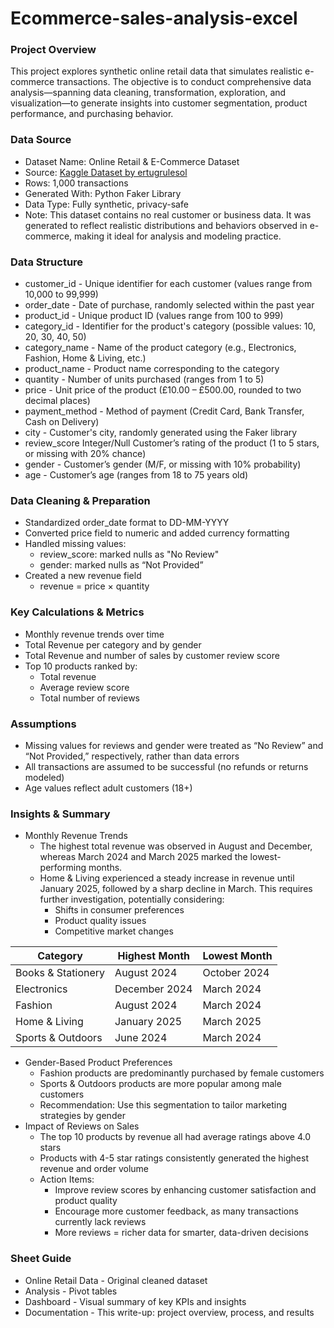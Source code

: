 # Ecommerce-sales-analysis-excel
### Project Overview

This project explores synthetic online retail data that simulates realistic e-commerce transactions. The objective is to conduct comprehensive data analysis—spanning data cleaning, transformation, exploration, and visualization—to generate insights into customer segmentation, product performance, and purchasing behavior.
### Data Source

+ Dataset Name: Online Retail & E-Commerce Dataset
+	Source: [Kaggle Dataset by ertugrulesol](https://www.kaggle.com/datasets/ertugrulesol/online-retail-data/data)
+	Rows: 1,000 transactions
+	Generated With: Python Faker Library
+	Data Type: Fully synthetic, privacy-safe
+	Note: This dataset contains no real customer or business data. It was generated to reflect realistic distributions and behaviors observed in e-commerce, making it ideal for analysis and modeling practice.
### Data Structure

+ customer_id - Unique identifier for each customer (values range from 10,000 to 99,999)
+ order_date - Date of purchase, randomly selected within the past year
+ product_id - Unique product ID (values range from 100 to 999)
+ category_id - Identifier for the product's category (possible values: 10, 20, 30, 40, 50)
+ category_name - Name of the product category (e.g., Electronics, Fashion, Home & Living, etc.)
+ product_name - Product name corresponding to the category
+ quantity - Number of units purchased (ranges from 1 to 5)
+ price - Unit price of the product (£10.00 – £500.00, rounded to two decimal places)
+ payment_method - Method of payment (Credit Card, Bank Transfer, Cash on Delivery)
+ city - Customer's city, randomly generated using the Faker library
+ review_score	Integer/Null	Customer’s rating of the product (1 to 5 stars, or missing with 20% chance)
+ gender	 - Customer’s gender (M/F, or missing with 10% probability)
+ age - Customer’s age (ranges from 18 to 75 years old)
### Data Cleaning & Preparation

+ Standardized order_date format to DD-MM-YYYY
+ Converted price field to numeric and added currency formatting
+ Handled missing values:
  + review_score: marked nulls as "No Review"
  + gender: marked nulls as “Not Provided”
+ Created a new revenue field
  + revenue = price × quantity
### Key Calculations & Metrics

+ Monthly revenue trends over time
+ Total Revenue per category and by gender
+ Total Revenue and number of sales by customer review score
+ Top 10 products ranked by:
  + Total revenue
  + Average review score
  + Total number of reviews
### Assumptions

+ Missing values for reviews and gender were treated as “No Review” and “Not Provided,” respectively, rather than data errors
+ All transactions are assumed to be successful (no refunds or returns modeled)
+ Age values reflect adult customers (18+)
### Insights & Summary

+ Monthly Revenue Trends
  + The highest total revenue was observed in August and December, whereas March 2024 and March 2025 marked the lowest-performing months.
  + Home & Living experienced a steady increase in revenue until January 2025, followed by a sharp decline in March. This requires further investigation, potentially considering:
    + Shifts in consumer preferences
    + Product quality issues
    + Competitive market changes

| Category    | Highest Month | Lowest Month |
| -------- | ------- | ------- |
| Books & Stationery | August 2024 |	October 2024 |
| Electronics |	December 2024 |	March 2024 |
| Fashion |	August 2024	| March 2024 |
|Home & Living |	January 2025 |	March 2025 |
| Sports & Outdoors |	June 2024 |	March 2024|

+ Gender-Based Product Preferences
  + Fashion products are predominantly purchased by female customers
  + Sports & Outdoors products are more popular among male customers
  + Recommendation: Use this segmentation to tailor marketing strategies by gender
+ Impact of Reviews on Sales
  + The top 10 products by revenue all had average ratings above 4.0 stars
  + Products with 4-5 star ratings consistently generated the highest revenue and order volume
  + Action Items:
    + Improve review scores by enhancing customer satisfaction and product quality
    + Encourage more customer feedback, as many transactions currently lack reviews
    + More reviews = richer data for smarter, data-driven decisions
### Sheet Guide

+ Online Retail Data - Original cleaned dataset
+ Analysis - Pivot tables
+ Dashboard - Visual summary of key KPIs and insights
+ Documentation - This write-up: project overview, process, and results
